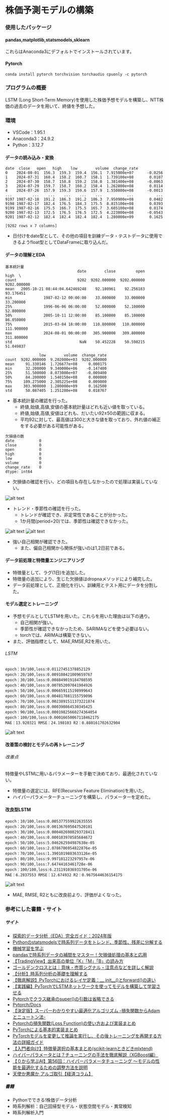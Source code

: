 # 株価予測モデルの構築
### 使用したパッケージ
#### pandas,matplotlib,statsmodels,sklearn
これらはAnaconda3にデフォルトでインストールされています。
#### Pytorch
```
conda install pytorch torchvision torchaudio cpuonly -c pytorch
```

### プログラムの概要
LSTM (Long Short-Term Memory)を使用した株価予想モデルを構築し、NTT株価の過去のデータを用いて、終値を予想した。

### 環境
- VSCode：1.95.1
- Anaconda3：24.9.2
- Python：3.12.7

#### データの読み込み・変換
```
date  close   open   high    low        volume  change_rate
0    2024-08-01  156.3  159.3  159.4  156.1  7.915000e+07      -0.0256
1    2024-07-31  160.4  158.2  160.7  158.1  1.739100e+08       0.0107
2    2024-07-30  158.7  158.8  159.2  158.0  1.381400e+08      -0.0063
3    2024-07-29  159.7  158.7  160.2  158.4  1.262800e+08       0.0114
4    2024-07-26  157.9  159.3  159.6  157.9  1.550800e+08      -0.0013
...         ...    ...    ...    ...    ...           ...          ...
9197 1987-02-18  191.2  186.3  191.2  186.3  7.950900e+08       0.0482
9198 1987-02-17  182.4  176.5  184.3  175.5  8.815100e+08       0.0393
9199 1987-02-16  175.5  166.7  175.5  165.7  3.605100e+08       0.0174
9200 1987-02-13  172.5  176.5  176.5  172.5  4.223800e+08      -0.0543
9201 1987-02-12  182.4  182.4  182.4  182.4  1.280000e+09       0.1625

[9202 rows x 7 columns]
```
- 日付けをdate型として、その他の項目を訓練データ・テストデータに使用できるようfloat型としてDataFrameに取り込んだ。

#### データの理解とEDA
```
基本統計量
                                date        close         open         high  \
count                           9202  9202.000000  9202.000000  9202.000000   
mean   2005-10-21 08:44:04.642469248    92.180961    92.256183    93.176451   
min              1987-02-12 00:00:00    33.000000    33.000000    33.200000   
25%              1996-06-06 06:00:00    52.000000    52.100000    52.800000   
50%              2005-10-11 12:00:00    85.100000    85.100000    86.050000   
75%              2015-03-04 18:00:00   110.800000   110.800000   111.900000   
max              2024-08-01 00:00:00   305.900000   309.800000   311.800000   
std                              NaN    50.452228    50.598215    51.049837   

               low        volume  change_rate  
count  9202.000000  9.202000e+03  9202.000000  
mean     91.330146  1.726677e+08     0.000175  
min      32.200000  9.340000e+06    -0.147400  
25%      51.500000  8.073000e+07    -0.009400  
50%      84.200000  1.540150e+08     0.000000  
75%     109.275000  2.305225e+08     0.009000  
max     303.900000  1.280000e+09     0.162500  
std      50.087405  1.251280e+08     0.018767  
```
- 基本統計量の確認を行った。
    - 終値,始値,高値,安値の基本統計量はどれも近い値を取っている。
    - 終値,始値,高値,安値はどれも、だいたい92±50の範囲に収まる。
    - 平均92に対して、最高値は300と大きな値を取っており、外れ値の補正をする必要がある可能性がある。

```
欠損値の数
date           0
close          0
open           0
high           0
low            0
volume         0
change_rate    0
dtype: int64
```
- 欠損値の確認を行い、どの項目も存在しなかったので処理は実装していない。
  
![alt text](image-1.png)
- トレンド・季節性の確認を行った。
  - トレンドが確認でき、非定常性であることが分かった。
  - 1か月間(period=20)では、季節性は確認できなかった。

![alt text](image-3.png)
![alt text](image-2.png)
- 強い自己相関が確認できた。
  - また、偏自己相関から関係が強いのは1,2日前である。

#### データ前処理と特徴量エンジニアリング
- 特徴量として、ラグ(1日)を追加した。
- 特徴量の追加により、生じた欠損値はdropnaメソッドにより補完した。
- データ前処理として、正規化を行い、訓練用とテスト用にデータを分割した。

#### モデル選定とトレーニング
- 予想モデルとしてLSTMを用いた。これらを用いた理由は以下の通り。
  - 自己相関が強い。
  - 季節性が確認できなかったため、SARIMAなどを使う必要はない。
  - torchでは、ARIMAは構築できない。
- また、評価指標として、MAE,RMSE,R2を用いた。

###### LSTM
```
epoch：10/100,loss:0.01127451378852129
epoch：20/100,loss:0.009180421009659767
epoch：30/100,loss:0.008849019184708595
epoch：40/100,loss:0.007852097041904926
epoch：50/100,loss:0.006659115198999643
epoch：60/100,loss:0.004817881155759096
epoch：70/100,loss:0.0023891511373221874
epoch：80/100,loss:0.000390864530345425
epoch：90/100,loss:0.00019825660274364054
epoch：100/100,loss:0.00016650067118462175
MAE：13.920321 RMSE：24.198103 R2：0.880161702632904
```
![alt text](image-9.png)

#### 改善策の検討とモデルの再トレーニング
###### 改善点
特徴量やLSTMに用いるパラメーターを手動で決めており、最適化されていない。
- 特徴量の選定には、RFE(Recursive Feature Elimination)を用いた。
- ハイパーパラメーターチューニングを構築し、パラメーターを定めた。

#### 改良型LSTM
```
epoch：10/100,loss:0.005377559922635555
epoch：20/100,loss:0.001367695047520101
epoch：30/100,loss:0.0004826980293728411
epoch：40/100,loss:0.000103978585684672
epoch：50/100,loss:5.046262594987638e-05
epoch：60/100,loss:2.0786706954822876e-05
epoch：70/100,loss:1.3901019883633126e-05
epoch：80/100,loss:9.997181223297957e-06
epoch：90/100,loss:7.64744163461728e-06
epoch：100/100,loss:6.231191036931705e-06
MAE：6.2837553 RMSE：12.674932 R2：0.9675644636154175
```
![alt text](image-11.png)
- MAE, RMSE, R2ともに改良前より、評価がよくなった。

### 参考にした書籍・サイト
##### サイト
- [探索的データ分析（EDA）完全ガイド：2024年版](https://qiita.com/futakuchi0117/items/0e4f2380d432a442b22d)
- [Pythonのstatsmodelsで時系列データをトレンド、季節性、残差に分解する](https://qiita.com/shinji_komine/items/9dbada69b9128f645660)
- [機械学習を学ぶ](https://programming-cafe.com/category/programming/python-programming/study-machine-learning/)
- [pandasで時系列データの補間をマスター！欠損値処理の基本と応用](https://machine-learning-skill-up.com/knowledge/pandas%E3%81%A7%E6%99%82%E7%B3%BB%E5%88%97%E3%83%87%E3%83%BC%E3%82%BF%E8%A3%9C%E5%AE%8C)
- [【TradingView】出来高の単位「K」「M」「B」の読み方](https://marketview.jp/tradingview-volume-unit#google_vignette)
- [ゴールデンクロスとは｜意味・売買シグナル・注意点などを詳しく解説](https://www.oanda.jp/lab-education/technical_analysis/moving_average/golden_cross_dead_cross/)
- [【分析】時系列分析の基礎を理解する](https://qiita.com/Takahiro_zzz/items/c48a925847cba9955439)
- [【徹底解説】PyTorchにおけるレイヤ定義：__ init__()とforward()の違い](https://python-jp.dev/articles/300127417)
- [【実践編】PyTorchでLSTMネットワークを使ってモデルを構築して学習させる](https://python-jp.dev/articles/260750715)
- [Pytorchでクラス継承のsuper()の引数は省略できる](https://tzmi.hatenablog.com/entry/2019/12/31/002627)
- [Pytorch/Docs](https://pytorch.org/docs/stable/index.html)
- [【決定版】スーパーわかりやすい最適化アルゴリズム -損失関数からAdamとニュートン法-](https://qiita.com/omiita/items/1735c1d048fe5f611f80)
- [Pytorchの損失関数(Loss Function)の使い方および実装まとめ](https://qiita.com/lucasta1/items/3e0e4306940fc35e0af1)
- [PyTorchによる基本的実装まとめ](https://qiita.com/shun310/items/3fbac0a6cf87a0d70b78)
- [PyTorchモデルを変更して推論を実行し、その後トレーニングを再開する方法の詳細ガイド](https://python-jp.dev/articles/357721356)
- [【入門者向け】特徴量選択の基本まとめ(scikit-learnときどきmlxtend)](https://qiita.com/FukuharaYohei/items/db88a8f4c4310afb5a0d)
- [ハイパーパラメータとは？チューニングの手法を徹底解説（XGBoost編）](https://www.codexa.net/hyperparameter-tuning-python/)
- [【０から学ぶAI】第56回：ハイパーパラメータチューニング 〜モデルの性能を最適化するための調整方法を説明](https://service.ai-prompt.jp/article/ai365-056/)
- [天使か悪魔か アルゴ取引【経済コラム】](https://www3.nhk.or.jp/news/html/20241004/k10014599731000.html)

##### 書籍
- Pythonでできる!株価データ分析
- 時系列解析：自己回帰型モデル・状態空間モデル・異常検知
- 時系列解析入門
